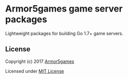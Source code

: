 # Armor5games game server packages

Lightweight packages for building Go 1.7+ game servers.

## License

Copyright (c) 2017 [Armor5games](https://github.com/armor5games)

Licensed under [MIT License](./LICENSE)
